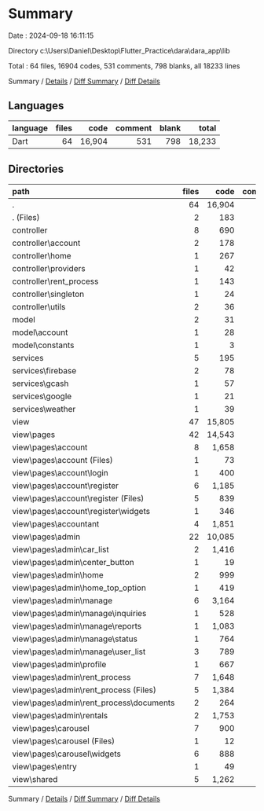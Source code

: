 # Summary

Date : 2024-09-18 16:11:15

Directory c:\\Users\\Daniel\\Desktop\\Flutter_Practice\\dara\\dara_app\\lib

Total : 64 files,  16904 codes, 531 comments, 798 blanks, all 18233 lines

Summary / [Details](details.md) / [Diff Summary](diff.md) / [Diff Details](diff-details.md)

## Languages
| language | files | code | comment | blank | total |
| :--- | ---: | ---: | ---: | ---: | ---: |
| Dart | 64 | 16,904 | 531 | 798 | 18,233 |

## Directories
| path | files | code | comment | blank | total |
| :--- | ---: | ---: | ---: | ---: | ---: |
| . | 64 | 16,904 | 531 | 798 | 18,233 |
| . (Files) | 2 | 183 | 31 | 28 | 242 |
| controller | 8 | 690 | 54 | 71 | 815 |
| controller\\account | 2 | 178 | 27 | 14 | 219 |
| controller\\home | 1 | 267 | 11 | 20 | 298 |
| controller\\providers | 1 | 42 | 3 | 6 | 51 |
| controller\\rent_process | 1 | 143 | 3 | 13 | 159 |
| controller\\singleton | 1 | 24 | 8 | 13 | 45 |
| controller\\utils | 2 | 36 | 2 | 5 | 43 |
| model | 2 | 31 | 0 | 2 | 33 |
| model\\account | 1 | 28 | 0 | 2 | 30 |
| model\\constants | 1 | 3 | 0 | 0 | 3 |
| services | 5 | 195 | 20 | 28 | 243 |
| services\\firebase | 2 | 78 | 6 | 10 | 94 |
| services\\gcash | 1 | 57 | 6 | 5 | 68 |
| services\\google | 1 | 21 | 0 | 5 | 26 |
| services\\weather | 1 | 39 | 8 | 8 | 55 |
| view | 47 | 15,805 | 426 | 669 | 16,900 |
| view\\pages | 42 | 14,543 | 372 | 578 | 15,493 |
| view\\pages\\account | 8 | 1,658 | 118 | 129 | 1,905 |
| view\\pages\\account (Files) | 1 | 73 | 7 | 8 | 88 |
| view\\pages\\account\\login | 1 | 400 | 24 | 22 | 446 |
| view\\pages\\account\\register | 6 | 1,185 | 87 | 99 | 1,371 |
| view\\pages\\account\\register (Files) | 5 | 839 | 53 | 63 | 955 |
| view\\pages\\account\\register\\widgets | 1 | 346 | 34 | 36 | 416 |
| view\\pages\\accountant | 4 | 1,851 | 26 | 65 | 1,942 |
| view\\pages\\admin | 22 | 10,085 | 216 | 341 | 10,642 |
| view\\pages\\admin\\car_list | 2 | 1,416 | 43 | 42 | 1,501 |
| view\\pages\\admin\\center_button | 1 | 19 | 0 | 3 | 22 |
| view\\pages\\admin\\home | 2 | 999 | 21 | 25 | 1,045 |
| view\\pages\\admin\\home_top_option | 1 | 419 | 8 | 20 | 447 |
| view\\pages\\admin\\manage | 6 | 3,164 | 65 | 95 | 3,324 |
| view\\pages\\admin\\manage\\inquiries | 1 | 528 | 16 | 23 | 567 |
| view\\pages\\admin\\manage\\reports | 1 | 1,083 | 33 | 34 | 1,150 |
| view\\pages\\admin\\manage\\status | 1 | 764 | 11 | 10 | 785 |
| view\\pages\\admin\\manage\\user_list | 3 | 789 | 5 | 28 | 822 |
| view\\pages\\admin\\profile | 1 | 667 | 28 | 30 | 725 |
| view\\pages\\admin\\rent_process | 7 | 1,648 | 18 | 66 | 1,732 |
| view\\pages\\admin\\rent_process (Files) | 5 | 1,384 | 16 | 55 | 1,455 |
| view\\pages\\admin\\rent_process\\documents | 2 | 264 | 2 | 11 | 277 |
| view\\pages\\admin\\rentals | 2 | 1,753 | 33 | 60 | 1,846 |
| view\\pages\\carousel | 7 | 900 | 12 | 33 | 945 |
| view\\pages\\carousel (Files) | 1 | 12 | 0 | 3 | 15 |
| view\\pages\\carousel\\widgets | 6 | 888 | 12 | 30 | 930 |
| view\\pages\\entry | 1 | 49 | 0 | 10 | 59 |
| view\\shared | 5 | 1,262 | 54 | 91 | 1,407 |

Summary / [Details](details.md) / [Diff Summary](diff.md) / [Diff Details](diff-details.md)
